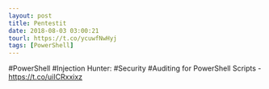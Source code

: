 ```yaml
---
layout: post
title: Pentestit
date: 2018-08-03 03:00:21
tourl: https://t.co/ycuwfNwHyj
tags: [PowerShell]
---
```

#PowerShell #Injection Hunter: #Security #Auditing for PowerShell Scripts - https://t.co/uiICRxxixz